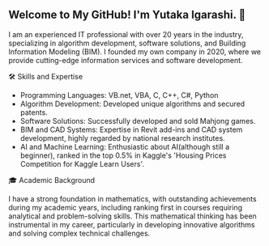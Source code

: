 ## Welcome to My GitHub! I'm Yutaka Igarashi. 👋

I am an experienced IT professional with over 20 years in the industry, specializing in algorithm development, software solutions, and Building Information Modeling (BIM). I founded my own company in 2020, where we provide cutting-edge information services and software development.

🛠️ Skills and Expertise

- Programming Languages: VB.net, VBA, C, C++, C#, Python
- Algorithm Development: Developed unique algorithms and secured patents.
- Software Solutions: Successfully developed and sold Mahjong games.
- BIM and CAD Systems: Expertise in Revit add-ins and CAD system development, highly regarded by national research institutes.
- AI and Machine Learning: Enthusiastic about AI(although still a beginner), ranked in the top 0.5% in Kaggle's 'Housing Prices Competition for Kaggle Learn Users'.


🎓 Academic Background

I have a strong foundation in mathematics, with outstanding achievements during my academic years, including ranking first in courses requiring analytical and problem-solving skills. This mathematical thinking has been instrumental in my career, particularly in developing innovative algorithms and solving complex technical challenges.
